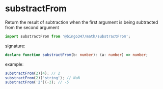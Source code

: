 # substractFrom

Return the result of subtraction when the first argument is being subtracted from the second argument

```javascript
import substractFrom from '@bingo347/math/substractFrom';
```

signature:

```typescript
declare function substractFrom(b: number): (a: number) => number;
```

example:

```javascript
substractFrom(2)(4); // 2
substractFrom(2)('string'); // NaN
substractFrom('2')(-3); // -5
```